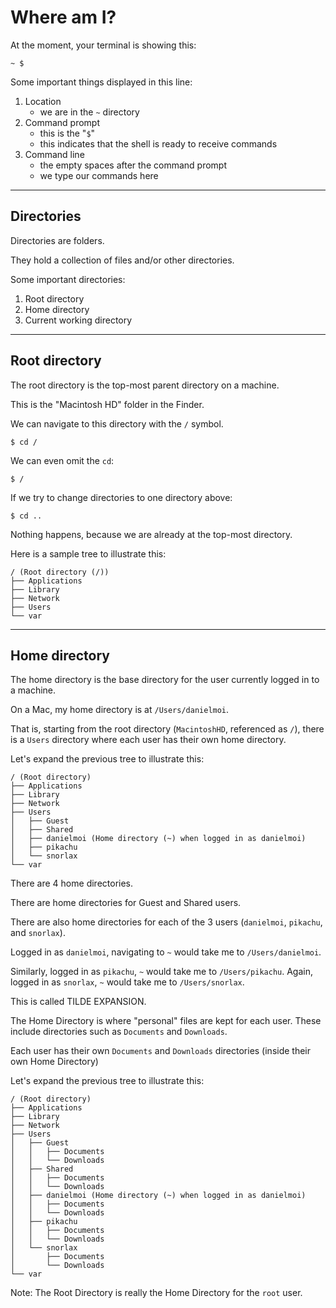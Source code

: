 # Where am I?

At the moment, your terminal is showing this:
```
~ $
```

Some important things displayed in this line:
1. Location
    - we are in the `~` directory
2. Command prompt
    - this is the "`$`"
    - this indicates that the shell is ready to receive commands
3. Command line
    - the empty spaces after the command prompt
    - we type our commands here


---
## Directories
Directories are folders.

They hold a collection of files and/or other directories.

Some important directories:
1. Root directory
2. Home directory
3. Current working directory



---
## Root directory
The root directory is the top-most parent directory on a machine.

This is the "Macintosh HD" folder in the Finder.

We can navigate to this directory with the `/` symbol.

```
$ cd /
```

We can even omit the `cd`:
```
$ /
```

If we try to change directories to one directory above:
```
$ cd ..
```

Nothing happens, because we are already at the top-most directory.

Here is a sample tree to illustrate this:
```
/ (Root directory (/))
├── Applications
├── Library
├── Network
├── Users
└── var
```


---
## Home directory
The home directory is the base directory for the user currently logged in to a machine.

On a Mac, my home directory is at `/Users/danielmoi`.

That is, starting from the root directory (`MacintoshHD`, referenced as `/`),
there is a `Users` directory where each user has their own home directory.

Let's expand the previous tree to illustrate this:

```
/ (Root directory)
├── Applications
├── Library
├── Network
├── Users
│   ├── Guest
│   ├── Shared
│   ├── danielmoi (Home directory (~) when logged in as danielmoi)
│   ├── pikachu
│   └── snorlax
└── var
```

There are 4 home directories.

There are home directories for Guest and Shared users.

There are also home directories for each of the 3 users (`danielmoi`, `pikachu`, and `snorlax`).

Logged in as `danielmoi`, navigating to `~` would take me to `/Users/danielmoi`.

Similarly, logged in as `pikachu`, `~` would take me to `/Users/pikachu`.
Again, logged in as `snorlax`, `~` would take me to `/Users/snorlax`.

This is called TILDE EXPANSION.

The Home Directory is where "personal" files are kept for each user.
These include directories such as `Documents` and `Downloads`.

Each user has their own `Documents` and `Downloads` directories (inside their own Home Directory)

Let's expand the previous tree to illustrate this:
```
/ (Root directory)
├── Applications
├── Library
├── Network
├── Users
│   ├── Guest
│   │   ├── Documents
│   │   └── Downloads
│   ├── Shared
│   │   ├── Documents
│   │   └── Downloads
│   ├── danielmoi (Home directory (~) when logged in as danielmoi)
│   │   ├── Documents
│   │   └── Downloads
│   ├── pikachu
│   │   ├── Documents
│   │   └── Downloads
│   └── snorlax
│       ├── Documents
│       └── Downloads
└── var
```

Note: The Root Directory is really the Home Directory for the `root` user.
